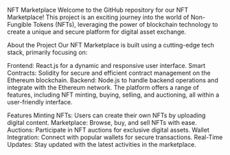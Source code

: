 NFT Marketplace
Welcome to the GitHub repository for our NFT Marketplace! This project is an exciting journey into the world of Non-Fungible Tokens (NFTs), leveraging the power of blockchain technology to create a unique and secure platform for digital asset exchange.

About the Project
Our NFT Marketplace is built using a cutting-edge tech stack, primarily focusing on:

Frontend: React.js for a dynamic and responsive user interface.
Smart Contracts: Solidity for secure and efficient contract management on the Ethereum blockchain.
Backend: Node.js to handle backend operations and integrate with the Ethereum network.
The platform offers a range of features, including NFT minting, buying, selling, and auctioning, all within a user-friendly interface.

Features
Minting NFTs: Users can create their own NFTs by uploading digital content.
Marketplace: Browse, buy, and sell NFTs with ease.
Auctions: Participate in NFT auctions for exclusive digital assets.
Wallet Integration: Connect with popular wallets for secure transactions.
Real-Time Updates: Stay updated with the latest activities in the marketplace.
